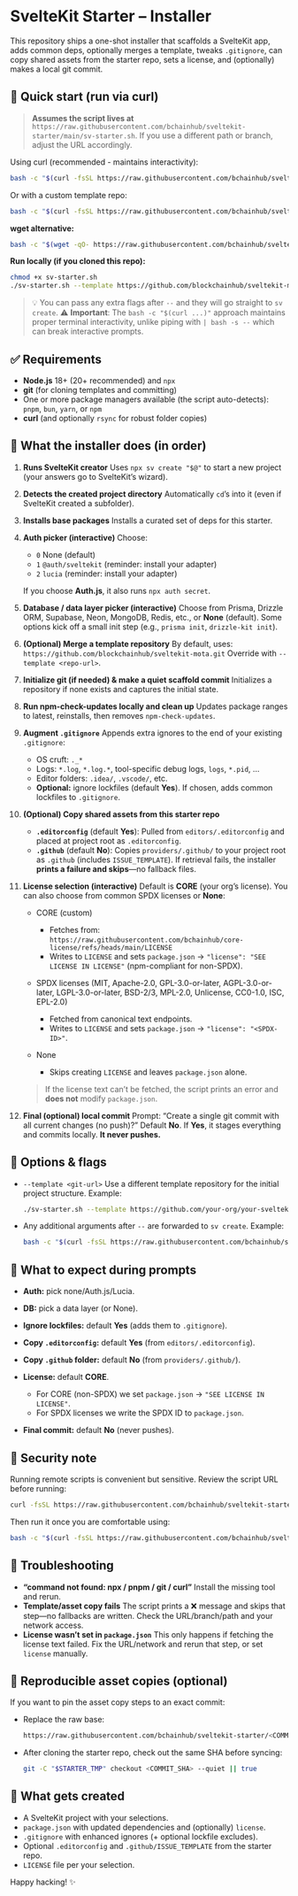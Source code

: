 # SvelteKit Starter – Installer

This repository ships a one-shot installer that scaffolds a SvelteKit app, adds common deps, optionally merges a template, tweaks `.gitignore`, can copy shared assets from the starter repo, sets a license, and (optionally) makes a local git commit.

## 🚀 Quick start (run via curl)

> **Assumes the script lives at** `https://raw.githubusercontent.com/bchainhub/sveltekit-starter/main/sv-starter.sh`.
> If you use a different path or branch, adjust the URL accordingly.

Using curl (recommended - maintains interactivity):

```bash
bash -c "$(curl -fsSL https://raw.githubusercontent.com/bchainhub/sveltekit-starter/main/sv-starter.sh)"
```

Or with a custom template repo:

```bash
bash -c "$(curl -fsSL https://raw.githubusercontent.com/bchainhub/sveltekit-starter/main/sv-starter.sh)" -- --template https://github.com/your-org/your-template.git
````

**wget alternative:**

```bash
bash -c "$(wget -qO- https://raw.githubusercontent.com/bchainhub/sveltekit-starter/main/sv-starter.sh)"
```

**Run locally (if you cloned this repo):**

```bash
chmod +x sv-starter.sh
./sv-starter.sh --template https://github.com/blockchainhub/sveltekit-mota.git
```

> 💡 You can pass any extra flags after `--` and they will go straight to `sv create`.
> ⚠️ **Important**: The `bash -c "$(curl ...)"` approach maintains proper terminal interactivity, unlike piping with `| bash -s --` which can break interactive prompts.

## ✅ Requirements

* **Node.js** 18+ (20+ recommended) and `npx`
* **git** (for cloning templates and committing)
* One or more package managers available (the script auto-detects): `pnpm`, `bun`, `yarn`, or `npm`
* **curl** (and optionally `rsync` for robust folder copies)

## 🧭 What the installer does (in order)

1. **Runs SvelteKit creator**
   Uses `npx sv create "$@"` to start a new project (your answers go to SvelteKit’s wizard).

2. **Detects the created project directory**
   Automatically `cd`’s into it (even if SvelteKit created a subfolder).

3. **Installs base packages**
   Installs a curated set of deps for this starter.

4. **Auth picker (interactive)**
   Choose:

   * `0` None (default)
   * `1` `@auth/sveltekit` (reminder: install your adapter)
   * `2` `lucia` (reminder: install your adapter)

   If you choose **Auth.js**, it also runs `npx auth secret`.

5. **Database / data layer picker (interactive)**
   Choose from Prisma, Drizzle ORM, Supabase, Neon, MongoDB, Redis, etc., or **None** (default).
   Some options kick off a small init step (e.g., `prisma init`, `drizzle-kit init`).

6. **(Optional) Merge a template repository**
   By default, uses:
   `https://github.com/blockchainhub/sveltekit-mota.git`
   Override with `--template <repo-url>`.

7. **Initialize git (if needed) & make a quiet scaffold commit**
   Initializes a repository if none exists and captures the initial state.

8. **Run npm-check-updates locally and clean up**
   Updates package ranges to latest, reinstalls, then removes `npm-check-updates`.

9. **Augment `.gitignore`**
   Appends extra ignores to the end of your existing `.gitignore`:

   * OS cruft: `._*`
   * Logs: `*.log`, `*.log.*`, tool-specific debug logs, `logs`, `*.pid`, …
   * Editor folders: `.idea/`, `.vscode/`, etc.
   * **Optional:** ignore lockfiles (default **Yes**). If chosen, adds common lockfiles to `.gitignore`.

10. **(Optional) Copy shared assets from this starter repo**

    * **`.editorconfig`** (default **Yes**):
      Pulled from `editors/.editorconfig` and placed at project root as `.editorconfig`.
    * **`.github`** (default **No**):
      Copies `providers/.github/` to your project root as `.github` (includes `ISSUE_TEMPLATE`).
      If retrieval fails, the installer **prints a failure and skips**—no fallback files.

11. **License selection (interactive)**
    Default is **CORE** (your org’s license). You can also choose from common SPDX licenses or **None**:

    * CORE (custom)

      * Fetches from: `https://raw.githubusercontent.com/bchainhub/core-license/refs/heads/main/LICENSE`
      * Writes to `LICENSE` and sets `package.json` → `"license": "SEE LICENSE IN LICENSE"` (npm-compliant for non-SPDX).
    * SPDX licenses (MIT, Apache-2.0, GPL-3.0-or-later, AGPL-3.0-or-later, LGPL-3.0-or-later, BSD-2/3, MPL-2.0, Unlicense, CC0-1.0, ISC, EPL-2.0)

      * Fetched from canonical text endpoints.
      * Writes to `LICENSE` and sets `package.json` → `"license": "<SPDX-ID>"`.
    * None

      * Skips creating `LICENSE` and leaves `package.json` alone.

    > If the license text can’t be fetched, the script prints an error and **does not** modify `package.json`.

12. **Final (optional) local commit**
    Prompt: “Create a single git commit with all current changes (no push)?” Default **No**.
    If **Yes**, it stages everything and commits locally. **It never pushes.**

## 🧩 Options & flags

* `--template <git-url>`
  Use a different template repository for the initial project structure.
  Example:

  ```bash
  ./sv-starter.sh --template https://github.com/your-org/your-sveltekit-template.git
  ```

* Any additional arguments after `--` are forwarded to `sv create`.
  Example:

  ```bash
  bash -c "$(curl -fsSL https://raw.githubusercontent.com/bchainhub/sveltekit-starter/main/sv-starter.sh)" -- --name my-app
  ```

## 📝 What to expect during prompts

* **Auth:** pick none/Auth.js/Lucia.
* **DB:** pick a data layer (or None).
* **Ignore lockfiles:** default **Yes** (adds them to `.gitignore`).
* **Copy `.editorconfig`:** default **Yes** (from `editors/.editorconfig`).
* **Copy `.github` folder:** default **No** (from `providers/.github/`).
* **License:** default **CORE**.

  * For CORE (non-SPDX) we set `package.json` → `"SEE LICENSE IN LICENSE"`.
  * For SPDX licenses we write the SPDX ID to `package.json`.
* **Final commit:** default **No** (never pushes).

## 🔐 Security note

Running remote scripts is convenient but sensitive. Review the script URL before running:

```bash
curl -fsSL https://raw.githubusercontent.com/bchainhub/sveltekit-starter/main/sv-starter.sh | less
```

Then run it once you are comfortable using:

```bash
bash -c "$(curl -fsSL https://raw.githubusercontent.com/bchainhub/sveltekit-starter/main/sv-starter.sh)"
```

## 🧯 Troubleshooting

* **“command not found: npx / pnpm / git / curl”**
  Install the missing tool and rerun.
* **Template/asset copy fails**
  The script prints a ❌ message and skips that step—no fallbacks are written.
  Check the URL/branch/path and your network access.
* **License wasn’t set in `package.json`**
  This only happens if fetching the license text failed. Fix the URL/network and rerun that step, or set `license` manually.

## 🧱 Reproducible asset copies (optional)

If you want to pin the asset copy steps to an exact commit:

* Replace the raw base:

  ```bash
  https://raw.githubusercontent.com/bchainhub/sveltekit-starter/<COMMIT_SHA>
  ```

* After cloning the starter repo, check out the same SHA before syncing:

  ```bash
  git -C "$STARTER_TMP" checkout <COMMIT_SHA> --quiet || true
  ```

## 📂 What gets created

* A SvelteKit project with your selections.
* `package.json` with updated dependencies and (optionally) `license`.
* `.gitignore` with enhanced ignores (+ optional lockfile excludes).
* Optional `.editorconfig` and `.github/ISSUE_TEMPLATE` from the starter repo.
* `LICENSE` file per your selection.

Happy hacking! ✨
